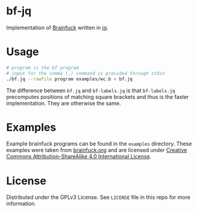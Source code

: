# bf-jq

Implementation of [Brainfuck](https://brainfuck.org/) written in [jq](https://jqlang.github.io/jq/).

# Usage

```sh
# program is the bf program
# input for the comma (,) command is provided through stdin
./bf.jq --rawfile program examples/wc.b < bf.jq
```

The difference between `bf.jq` and `bf-labels.jq` is that `bf-labels.jq` precomputes positions of matching square brackets and thus is the faster implementation. They are otherwise the same.

# Examples

Example brainfuck programs can be found in the `examples` directory. These examples were taken from [brainfuck.org](https://brainfuck.org/) and are licensed under [Creative Commons Attribution-ShareAlike 4.0 International License](https://creativecommons.org/licenses/by-sa/4.0/).

# License

Distributed under the GPLv3 License. See `LICENSE` file in this repo for more information.
